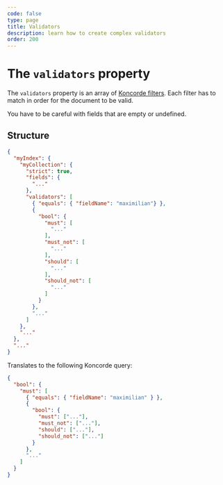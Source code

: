 ```yaml
---
code: false
type: page
title: Validators
description: learn how to create complex validators
order: 200
---
```


# The `validators` property

The `validators` property is an array of [Koncorde filters](/core/1/guides/cookbooks/realtime-api/#FIXME). Each filter has to match in order for the document to be valid.

<div class="alert alert-warning">You have to be careful with fields that are empty or undefined.</div>

## Structure

```json
{
  "myIndex": {
    "myCollection": {
      "strict": true,
      "fields": {
        "..."
      },
      "validators": [
        { "equals": { "fieldName": "maximilian"} },
        {
          "bool": {
            "must": [
              "..."
            ],
            "must_not": [
              "..."
            ],
            "should": [
              "..."
            ],
            "should_not": [
              "..."
            ]
          }
        },
        "..."
      ]
    },
    "..."
  },
  "..."
}
```

Translates to the following Koncorde query:

```json
{
  "bool": {
    "must": [
      { "equals": { "fieldName": "maximilian" } },
      {
        "bool": {
          "must": ["..."],
          "must_not": ["..."],
          "should": ["..."],
          "should_not": ["..."]
        }
      },
      "..."
    ]
  }
}
```
